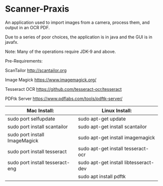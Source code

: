 # Scanner-Praxis

An application used to import images from a camera, process them, and output in an OCR PDF. 

Due to a series of poor choices, the application is in java and the GUI is in javafx. 

Note: Many of the operations require JDK-9 and above.

Pre-Requirements:

ScanTailor
http://scantailor.org

Image Magick
https://www.imagemagick.org/

Tesseract OCR
https://github.com/tesseract-ocr/tesseract

PDFtk Server
https://www.pdflabs.com/tools/pdftk-server/

Mac Install:                    | Linux Install:
-----------------------------   | --------------------------
sudo port selfupdate            | sudo apt-get update
sudo port install scantailor    | sudo apt-get install scantailor
sudo port install ImageMagick   | sudo apt-get install imagemagick
sudo port install tesseract     | sudo apt-get install tesseract-ocr
sudo port install tesseract-eng | sudo apt-get install libtesseract-dev
                                | sudo apt install pdftk